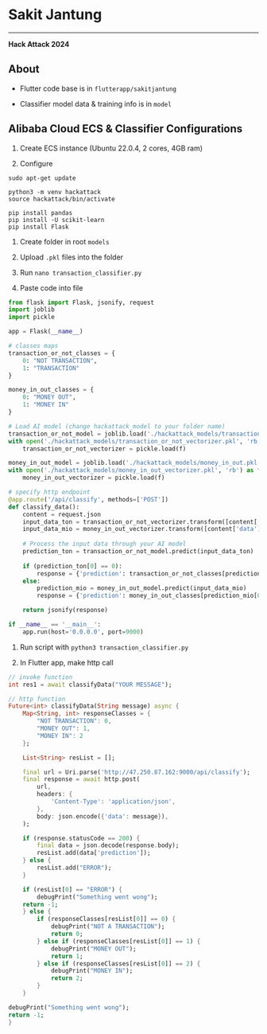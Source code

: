 # Sakit Jantung

---

**Hack Attack 2024**

## About

* Flutter code base is in `flutterapp/sakitjantung`

* Classifier model data & training info is in `model`

## Alibaba Cloud ECS & Classifier Configurations

1. Create ECS instance (Ubuntu 22.0.4, 2 cores, 4GB ram)

1. Configure

```
sudo apt-get update

python3 -m venv hackattack
source hackattack/bin/activate

pip install pandas
pip install -U scikit-learn
pip install Flask
```

1. Create folder in root `models`

1. Upload `.pkl` files into the folder

1. Run `nano transaction_classifier.py`

1. Paste code into file

```python
from flask import Flask, jsonify, request
import joblib
import pickle

app = Flask(__name__)

# classes maps
transaction_or_not_classes = {
    0: "NOT TRANSACTION",
    1: "TRANSACTION"
}

money_in_out_classes = {
    0: "MONEY OUT",
    1: "MONEY IN"
}

# Load AI model (change hackattack_model to your folder name)
transaction_or_not_model = joblib.load('./hackattack_models/transaction_or_not.pkl')
with open('./hackattack_models/transaction_or_not_vectorizer.pkl', 'rb') as f:
    transaction_or_not_vectorizer = pickle.load(f)

money_in_out_model = joblib.load('./hackattack_models/money_in_out.pkl')
with open('./hackattack_models/money_in_out_vectorizer.pkl', 'rb') as f:
    money_in_out_vectorizer = pickle.load(f)

# specify http endpoint
@app.route('/api/classify', methods=['POST'])
def classify_data():
    content = request.json
    input_data_ton = transaction_or_not_vectorizer.transform([content['data']])
    input_data_mio = money_in_out_vectorizer.transform([content['data']])
    
    # Process the input data through your AI model
    prediction_ton = transaction_or_not_model.predict(input_data_ton)
    
    if (prediction_ton[0] == 0):
        response = {'prediction': transaction_or_not_classes[prediction_ton[0]]}
    else:
        prediction_mio = money_in_out_model.predict(input_data_mio)
        response = {'prediction': money_in_out_classes[prediction_mio[0]]}

    return jsonify(response)

if __name__ == '__main__':
    app.run(host='0.0.0.0', port=9000)
```

1. Run script with `python3 transaction_classifier.py`

1. In Flutter app, make http call

```dart
// invoke function
int res1 = await classifyData("YOUR MESSAGE");
```

```dart
// http function
Future<int> classifyData(String message) async {
    Map<String, int> responseClasses = {
        "NOT TRANSACTION": 0,
        "MONEY OUT": 1,
        "MONEY IN": 2
    };

    List<String> resList = [];

    final url = Uri.parse('http://47.250.87.162:9000/api/classify');
    final response = await http.post(
        url,
        headers: {
            'Content-Type': 'application/json',
        },
        body: json.encode({'data': message}),
    );

    if (response.statusCode == 200) {
        final data = json.decode(response.body);
        resList.add(data['prediction']);
    } else {
        resList.add("ERROR");
    }

    if (resList[0] == "ERROR") {
        debugPrint("Something went wong");
    return -1;
    } else {
        if (responseClasses[resList[0]] == 0) {
            debugPrint("NOT A TRANSACTION");
            return 0;
        } else if (responseClasses[resList[0]] == 1) {
            debugPrint("MONEY OUT");
            return 1;
        } else if (responseClasses[resList[0]] == 2) {
            debugPrint("MONEY IN");
            return 2;
        }
    }

debugPrint("Something went wong");
return -1;
}
```